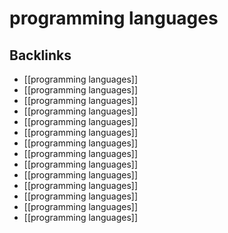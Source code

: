 # programming languages



<a id="orgf9d7408"></a>

## Backlinks

-   [[programming languages]]
-   [[programming languages]]
-   [[programming languages]]
-   [[programming languages]]
-   [[programming languages]]
-   [[programming languages]]
-   [[programming languages]]
-   [[programming languages]]
-   [[programming languages]]
-   [[programming languages]]
-   [[programming languages]]
-   [[programming languages]]
-   [[programming languages]]
-   [[programming languages]]
